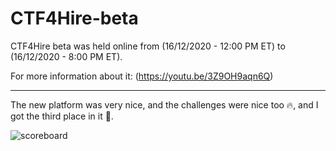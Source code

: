 # CTF4Hire-beta

CTF4Hire beta was held online from (16/12/2020 - 12:00 PM ET) to (16/12/2020 - 8:00 PM ET).

For more information about it: (https://youtu.be/3Z9OH9aqn6Q)

--------------------

The new platform was very nice, and the challenges were nice too 🔥, and I got the third place in it 🥉.

![scoreboard](https://user-images.githubusercontent.com/70543460/102474563-77274600-4061-11eb-8230-ff534eea390b.jpg)
